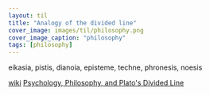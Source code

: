 ```yaml
---
layout: til
title: "Analogy of the divided line"
cover_image: images/til/philosophy.png
cover_image_caption: "philosophy"
tags: [philosophy]
---
```

  
eikasia, pistis, dianoia, episteme, techne, phronesis, noesis

[wiki](https://en.wikipedia.org/wiki/Analogy_of_the_divided_line)
[Psychology, Philosophy, and Plato's Divided Line](https://john-uebersax.com/plato/plato1.htm)
